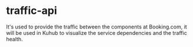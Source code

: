 # traffic-api

It's used to provide the traffic between the components at Booking.com, it will be used in Kuhub to visualize the service dependencies and the traffic health.